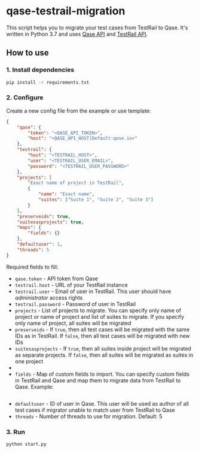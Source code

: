 # qase-testrail-migration

This script helps you to migrate your test cases from TestRail to Qase. It's written in Python 3.7 and uses [Qase API](https://qase.io/api/v1/) and [TestRail API](http://docs.gurock.com/testrail-api2/start).

## How to use
### 1. Install dependencies
```bash
pip install -r requirements.txt
```

### 2. Configure
Create a new config file from the example or use template:
```json
{
    "qase": {
        "token": "<QASE_API_TOKEN>",
        "host": "<QASE_API_HOST|Default:qase.io>"
    },
    "testrail": {
        "host": "<TESTRAIL_HOST>",
        "user": "<TESTRAIL_USER_EMAIL>",
        "password": "<TESTRAIL_USER_PASSWORD>"
    },
    "projects": [
        "Exact name of project in TestRail",
        {
            "name": "Exact name",
            "suites": ["Suite 1", "Suite 2", "Suite 3"]
        }
    ],
    "preserveids": true,
    "suitesasprojects": true,
    "maps": {
        "fields": {}
    },
    "defaultuser": 1,
    "threads": 5
}
```

Required fields to fill:
- `qase.token` - API token from Qase
- `testrail.host` - URL of your TestRail instance
- `testrail.user` - Email of user in TestRail. This user should have *administrator* access rights
- `testrail.password` - Password of user in TestRail
- `projects` - List of projects to migrate. You can specify only name of project or name of project and list of suites to migrate. If you specify only name of project, all suites will be migrated
- `preserveids` - If `true`, then all test cases will be migrated with the same IDs as in TestRail. If `false`, then all test cases will be migrated with new IDs
- `suitesasprojects` - If `true`, then all suites inside project will be migrated as separate projects. If `false`, then all suites will be migrated as suites in one project
- 
- `fields` - Map of custom fields to import. You can specify custom fields in TestRail and Qase and map them to migrate data from TestRail to Qase. Example:
```json

```
- `defaultuser` - ID of user in Qase. This user will be used as author of all test cases if migrator unable to match user from TestRail to Qase
- `threads` - Number of threads to use for migration. Default: 5

### 3. Run
```bash
python start.py
```